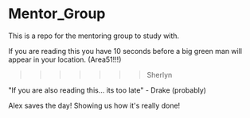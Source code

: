 # Mentor_Group

This is a repo for the mentoring group to study with.  

If you are reading this you have 10 seconds before a big green man will appear in your location. (Area51!!!)
>>>>>>> Sherlyn

"If you are also reading this... its too late" - Drake (probably)

Alex saves the day!  Showing us how it's really done!
